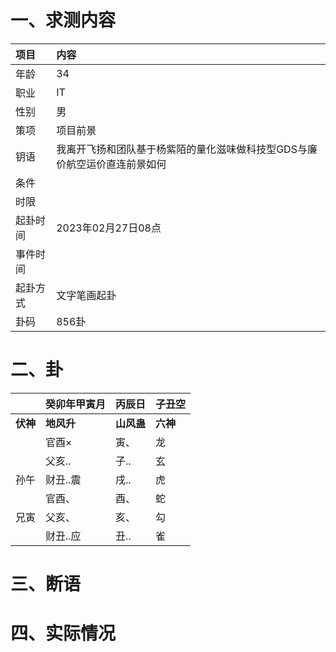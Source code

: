 # 一、求测内容
|项目|内容|
|:-|:-|
|年龄|34|
|职业|IT|
|性别|男|
|策项|项目前景|
|钥语|我离开飞扬和团队基于杨紫陌的量化滋味做科技型GDS与廉价航空运价直连前景如何|
|条件||
|时限||
|起卦时间|2023年02月27日08点|
|事件时间||
|起卦方式|文字笔画起卦|
|卦码|856卦|

# 二、卦
||癸卯年甲寅月|丙辰日|子丑空|
|:-|:-|:-|:-|
|**伏神**|**地风升**|**山风蛊**|**六神**|
||官酉×|寅、|龙|
||父亥..|子..|玄|
|孙午|财丑..震|戌..|虎|
||官酉、|酉、|蛇|
|兄寅|父亥、|亥、|勾|
||财丑..应|丑..|雀|


# 三、断语

# 四、实际情况
